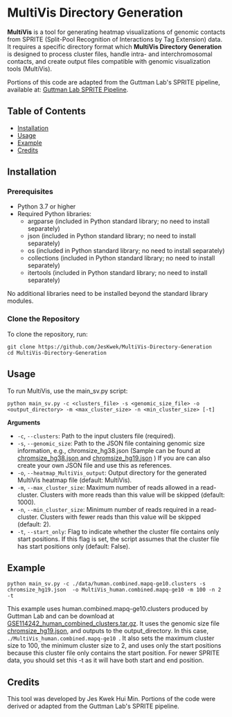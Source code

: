 # MultiVis Directory Generation

**MultiVis** is a tool for generating heatmap visualizations of genomic contacts from SPRITE (Split-Pool Recognition of Interactions by Tag Extension) data.
It requires a specific directory format which **MultiVis Directory Generation** is designed to process cluster files, handle intra- and interchromosomal contacts, 
and create output files compatible with genomic visualization tools (MultiVis).

Portions of this code are adapted from the Guttman Lab's SPRITE pipeline, available at: [Guttman Lab SPRITE Pipeline](https://github.com/GuttmanLab/sprite-pipeline/blob/master/scripts/python/contact.py).

## Table of Contents

- [Installation](#installation)
- [Usage](#usage)
- [Example](#example)
- [Credits](#credits)

## Installation

### Prerequisites

- Python 3.7 or higher
- Required Python libraries:
  - argparse (included in Python standard library; no need to install separately)
  - json (included in Python standard library; no need to install separately)
  - os (included in Python standard library; no need to install separately)
  - collections (included in Python standard library; no need to install separately)
  - itertools (included in Python standard library; no need to install separately)

No additional libraries need to be installed beyond the standard library modules.

### Clone the Repository
To clone the repository, run:

```
git clone https://github.com/JesKwek/MultiVis-Directory-Generation
cd MultiVis-Directory-Generation
```

## Usage
To run MultiVis, use the main_sv.py script:

```
python main_sv.py -c <clusters_file> -s <genomic_size_file> -o <output_directory> -m <max_cluster_size> -n <min_cluster_size> [-t]
```

**Arguments**
- `-c`, `--clusters`: Path to the input clusters file (required).
- `-s`, `--genomic_size`: Path to the JSON file containing genomic size information, e.g., chromsize_hg38.json (Sample can be found at [chromsize_hg38.json ](./chromsize_hg38.json) and [chromsize_hg19.json](./chromsize_hg19.json) ) If you are can also create your own JSON file and use this as references.
- `-o`, `--heatmap_MultiVis_output`: Output directory for the generated MultiVis heatmap file (default: MultiVis).
- `-m`, `--max_cluster_size`: Maximum number of reads allowed in a read-cluster. Clusters with more reads than this value will be skipped (default: 1000).
- `-n`, `--min_cluster_size`: Minimum number of reads required in a read-cluster. Clusters with fewer reads than this value will be skipped (default: 2).
- `-t`, `--start_only`: Flag to indicate whether the cluster file contains only start positions. If this flag is set, the script assumes that the cluster file has start positions only (default: False).

## Example
```
python main_sv.py -c ./data/human.combined.mapq-ge10.clusters -s chromsize_hg19.json  -o MultiVis_human.combined.mapq-ge10 -m 100 -n 2 -t
```
This example uses human.combined.mapq-ge10.clusters produced by Guttman Lab and can be download at [GSE114242_human_combined_clusters.tar.gz](https://www.ncbi.nlm.nih.gov/geo/query/acc.cgi?acc=GSE114242). It uses the genomic size file [chromsize_hg19.json](./chromsize_hg19.json), and outputs to the output_directory. In this case, `./MultiVis_human.combined.mapq-ge10 `. It also sets the maximum cluster size to 100, the minimum cluster size to 2, and uses only the start positions because this cluster file only contains the start position. For newer SPRITE data, you should set this -t as it will have both start and end position.

## Credits
This tool was developed by Jes Kwek Hui Min. Portions of the code were derived or adapted from the Guttman Lab's SPRITE pipeline.
